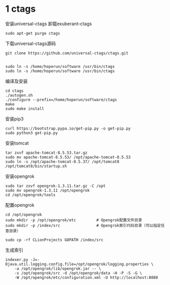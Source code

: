 # 1 ctags

安装universal-ctags
卸载exuberant-ctags

```
sudo apt-get purge ctags
```
下载universal-ctags源码
```
git clone https://github.com/universal-ctags/ctags.git


sudo ln -s /home/hoperun/software /usr/bin/ctags
sudo ln -s /home/hoperun/software /usr/bin/ctags
```
编译及安装
```
cd ctags
./autogen.sh 
./configure --prefix=/home/hoperun/software/ctags
make
sudo make install
```
安装pip3
```shell
curl https://bootstrap.pypa.io/get-pip.py -o get-pip.py
sudo python3 get-pip.py
```
安装tomcat
```shell
tar zxvf apache-tomcat-8.5.53.tar.gz 
sudo mv apache-tomcat-8.5.53/ /opt/apache-tomcat-8.5.53
sudo ln -s /opt/apache-tomcat-8.5.37/ /opt/tomcat8
/opt/tomcat8/bin/startup.sh

```

安装opengrok
```
sudo tar zxvf opengrok-1.3.11.tar.gz -C /opt
sudo mv opengrok-1.3.11 /opt/opengrok
cd /opt/opengrok/tools

```

配置opengrok

```shell
cd /opt/opengrok
sudo mkdir -p /opt/opengrok/etc         # Opengrok配置文件目录
sudo mkdir -p /index/src                # Opengrok索引代码目录（可以指定任意目录）
```

```shell
sudo cp -rf CLionProjects GOPATH /index/src
```

生成索引

```
indexer.py -J=-Djava.util.logging.config.file=/opt/opengrok/logging.properties \
    -a /opt/opengrok/lib/opengrok.jar -- \
    -s /opt/opengrok/src -d /opt/opengrok/data -H -P -S -G \
    -W /opt/opengrok/etc/configuration.xml -U http://localhost:8080
```









